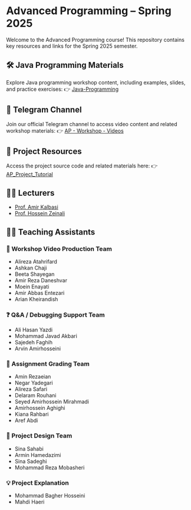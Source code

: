 # Advanced Programming – Spring 2025

Welcome to the Advanced Programming course! This repository contains key resources and links for the Spring 2025 semester.

## 🛠 Java Programming Materials

Explore Java programming workshop content, including examples, slides, and practice exercises: 👉 [Java-Programming](https://github.com/AUT-Programming/Java-Programming)

## 📢 Telegram Channel

Join our official Telegram channel to access video content and related workshop materials:
👉 [AP - Workshop - Videos](https://t.me/+NNFGQjDwWXdjYzQ0)

## 🔗 Project Resources

Access the project source code and related materials here:
👉 [AP\_Project\_Tutorial](https://github.com/MahdiHaeri/AP_Project_Tutorial)

## 👨‍🏫 Lecturers

* [Prof. Amir Kalbasi](https://www.linkedin.com/in/amir-kalbasi-2235a271)
* [Prof. Hossein Zeinali](https://www.linkedin.com/in/hossein-zeinali-2342aa78)

## 👨‍💻 Teaching Assistants

### 🎥 Workshop Video Production Team

* Alireza Atahrifard
* Ashkan Chaji
* Beeta Shayegan
* Amir Reza Daneshvar
* Moein Enayati
* Amir Abbas Entezari
* Arian Kheirandish

### ❓ Q\&A / Debugging Support Team

* Ali Hasan Yazdi
* Mohammad Javad Akbari
* Sajedeh Faghih
* Arvin Amirhosseini

### 📝 Assignment Grading Team

* Amin Rezaeian
* Negar Yadegari
* Alireza Safari
* Delaram Rouhani
* Seyed Amirhossein Mirahmadi
* Amirhossein Aghighi
* Kiana Rahbari
* Aref Abdi

### 📁 Project Design Team

* Sina Sahabi
* Armin Hamedazimi
* Sina Sadeghi
* Mohammad Reza Mobasheri

### 💡 Project Explanation

* Mohammad Bagher Hosseini
* Mahdi Haeri
